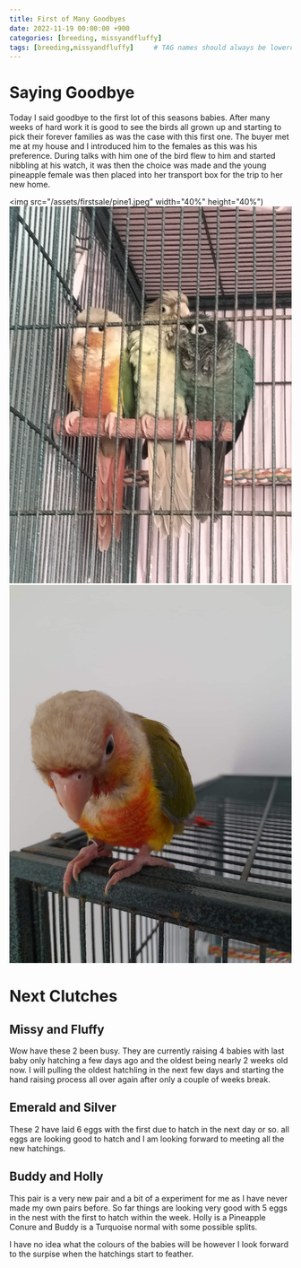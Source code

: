 ```yaml
---
title: First of Many Goodbyes
date: 2022-11-19 00:00:00 +900
categories: [breeding, missyandfluffy]
tags: [breeding,missyandfluffy]     # TAG names should always be lowercase
---
```


# Saying Goodbye

Today I said goodbye to the first lot of this seasons babies. After many weeks of hard work it is good to see the birds all grown up and starting to pick their forever families as was the case with this first one. The buyer met me at my house and I introduced him to the females as this was his preference. During talks with him one of the bird flew to him and started nibbling at his watch, it was then the choice was made and the young pineapple female was then placed into her transport box for the trip to her new home.

<img src="/assets/firstsale/pine1.jpeg" width="40%" height="40%")
![group 1](/assets/firstsale/group1.jpg)
![pineapple 2](/assets/firstsale/pine2.jpeg)

# Next Clutches

## Missy and Fluffy

Wow have these 2 been busy. They are currently raising 4 babies with last baby only hatching a few days ago and the oldest being nearly 2 weeks old now. I will pulling the oldest hatchling in the next few days and starting the hand raising process all over again after only a couple of weeks break.

## Emerald and Silver

These 2 have laid 6 eggs with the first due to hatch in the next day or so. all eggs are looking good to hatch and I am looking forward to meeting all the new hatchings.

## Buddy and Holly

This pair is a very new pair and a bit of a experiment for me as I have never made my own pairs before. So far things are looking very good with 5 eggs in the nest with the first to hatch within the week. Holly is a Pineapple Conure and Buddy is a Turquoise normal with some possible splits.

I have no idea what the colours of the babies will be however I look forward to the surpise when the hatchings start to feather.
